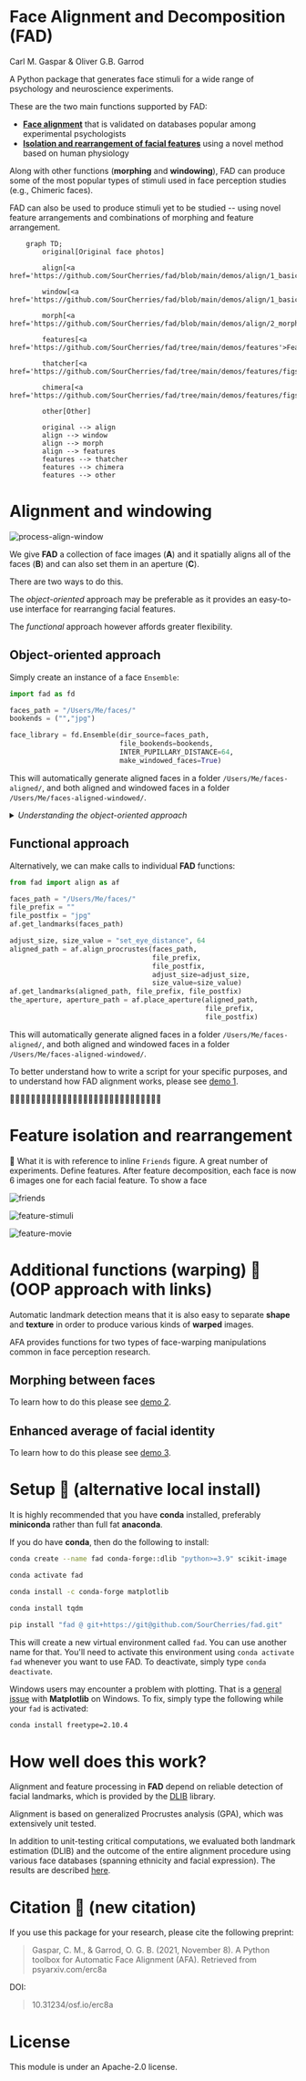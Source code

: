 <!-- Face Alignment and Decomposition (FAD)
================ -->
# Face Alignment and Decomposition (FAD)

Carl M. Gaspar & Oliver G.B. Garrod

A Python package that generates face stimuli for a wide range of psychology and neuroscience experiments.

These are the two main functions supported by FAD:

* [**Face alignment**](#alignment-and-windowing) that is validated on databases popular among experimental psychologists
* [**Isolation and rearrangement of facial features**](#feature-isolation-and-rearrangement) using a novel method based on human physiology

Along with other functions (**morphing** and **windowing**), FAD can produce some of the most popular types of stimuli used in face perception studies (e.g., Chimeric faces).

FAD can also be used to produce stimuli yet to be studied -- using novel feature arrangements and combinations of morphing and feature arrangement.

```mermaid
    graph TD;
        original[Original face photos]

        align[<a href='https://github.com/SourCherries/fad/blob/main/demos/align/1_basic/README.md'>Align</a>]

        window[<a href='https://github.com/SourCherries/fad/blob/main/demos/align/1_basic/README.md#windowing'>Window</a>]

        morph[<a href='https://github.com/SourCherries/fad/blob/main/demos/align/2_morph/README.md'>Morph</a>]

        features[<a href='https://github.com/SourCherries/fad/tree/main/demos/features'>Features</a>]

        thatcher[<a href='https://github.com/SourCherries/fad/tree/main/demos/features/figs/thatcher.png'>Thatcher</a>]

        chimera[<a href='https://github.com/SourCherries/fad/tree/main/demos/features/figs/chimera.png'>Chimera</a>]        

        other[Other]

        original --> align
        align --> window
        align --> morph
        align --> features
        features --> thatcher
        features --> chimera
        features --> other
```

# Alignment and windowing

![process-align-window](demos/align/1_basic/figure_main_small.png)

We give **FAD** a collection of face images (**A**) and it spatially aligns all of the faces (**B**) and can also set them in an aperture (**C**).

There are two ways to do this.

The *object-oriented* approach may be preferable as it provides an easy-to-use interface for rearranging facial features.

The *functional* approach however affords greater flexibility.

## Object-oriented approach

Simply create an instance of a face `Ensemble`:

```python
import fad as fd

faces_path = "/Users/Me/faces/"
bookends = ("","jpg")

face_library = fd.Ensemble(dir_source=faces_path,
                           file_bookends=bookends, 
                           INTER_PUPILLARY_DISTANCE=64, 
                           make_windowed_faces=True)
```

This will automatically generate aligned faces in a folder `/Users/Me/faces-aligned/`, and both aligned and windowed faces in a folder `/Users/Me/faces-aligned-windowed/`.

<details>
  <summary><i>Understanding the object-oriented approach</i></summary>

The variable `bookends` tells **FAD** what image files to include in your processing. In this case, all files that end in `jpg`. If you want to include only files that begin with `female` and end in `jpg` then you would write `bookends=("female","jpg")`.

To generate aligned faces, you must specify `INTER_PUPILLARY_DISTANCE` in pixels. This will ensure all aligned faces have the same inter-pupillary distance and make feature processing efficient. For more flexibility in the dimensions of aligned faces, you must take the *functional approach* described in the next section.

To generate faces that are both aligned and windowed, you must set `make_windowed_faces` to `True`.

If you also want to decompose all of your faces into facial features you can set `make_all_features` to `True`. We cover facial features in another section.

If you only need aligned and windowed faces, then the above code snipped is all you need.

The variable `face_library` is an instance of a face `Ensemble` that contains all of the information required do further processing -- morphing, feature rearrangement, or some combination of the two.

`face_library` has a number of attributes for managing your workflow like `face_library.INTERPUPILARY_DISTANCE`, `face_library.landmarks`, and `face_library.aperture`.

`face_library` also has methods for performing further processing, which are covered in another section. Here are some simple functions you can call once you have created the Ensemble `face_library`:

```python
face_library.list_faces()  # lists faces in Ensemble
face_library.add_to_roster("dick") # adds dick.jpg to your Roster
face_library.add_to_roster("jane") # adds jane.jpg to your Roster
face_library.clip_roster_margins(margins=(1/6, 1/4))  # crop images in your Roster
face_library.display_roster()  # display figure of each face in your Roster one-by-one
```

To understand how FAD alignment works, please see [demo 1](demos/align/1_basic/README.md).

</details>

<!-- The variable `bookends` tells **FAD** what image files to include in your processing. In this case, all files that end in `jpg`. If you want to include only files that begin with `female` and end in `jpg` then you would write `bookends = ("female", "jpg")`.

To generate aligned faces, you must specify `INTER_PUPILLARY_DISTANCE` in pixels. This will ensure all aligned faces have the same inter-pupillary distance and make feature processing efficient. For more flexibility in the dimensions of aligned faces, you must take the *functional approach* described in the next section.

To generate faces that are both aligned and windowed, you must set `make_windowed_faces` to `True`.

If you also want to decompose all of your faces into facial features you can set `make_all_features` to `True`. We cover facial features in another section.

If you only need aligned and windowed faces, then the above code snipped is all you need.

The variable `face_library` is an instance of a face `Ensemble` that contains all of the information required do further processing -- morphing, feature rearrangement, or some combination of the two.

`face_library` has a number of attributes for managing your workflow like `face_library.INTERPUPILARY_DISTANCE`, `face_library.landmarks`, and `face_library.aperture`.

`face_library` also has methods for performing further processing, which are covered in another section. Here are some simple functions you can call once you have created the Ensemble `face_library`:

```python
face_library.list_faces()  # lists faces in Ensemble
face_library.add_to_roster("dick") # adds dick.jpg to your Roster
face_library.add_to_roster("jane") # adds jane.jpg to your Roster
face_library.clip_roster_margins(margins=(1/6, 1/4))  # crop images in your Roster
face_library.display_roster()  # display figure of each face in your Roster one-by-one
``` -->

## Functional approach

Alternatively, we can make calls to individual **FAD** functions:

```python
from fad import align as af

faces_path = "/Users/Me/faces/"
file_prefix = ""
file_postfix = "jpg"
af.get_landmarks(faces_path)

adjust_size, size_value = "set_eye_distance", 64
aligned_path = af.align_procrustes(faces_path,
                                   file_prefix,
                                   file_postfix,
                                   adjust_size=adjust_size, 
                                   size_value=size_value)
af.get_landmarks(aligned_path, file_prefix, file_postfix)
the_aperture, aperture_path = af.place_aperture(aligned_path,
                                                file_prefix, 
                                                file_postfix)
```

This will automatically generate aligned faces in a folder `/Users/Me/faces-aligned/`, and both aligned and windowed faces in a folder `/Users/Me/faces-aligned-windowed/`.

To better understand how to write a script for your specific purposes, and to understand how FAD alignment works, please see [demo 1](demos/align/1_basic/README.md).

🚧🚧🚧🚧🚧🚧🚧🚧🚧🚧🚧🚧🚧🚧🚧🚧🚧🚧🚧🚧🚧🚧🚧🚧🚧🚧🚧🚧🚧

# Feature isolation and rearrangement

🚧 What it is with reference to inline `Friends` figure. A great number of experiments. Define features. After feature decomposition, each face is now 6 images one for each facial feature. To show a face

![friends](results/collage-friends-labeled.png)

![feature-stimuli](demos/features/fig-demos-features.png)

![feature-movie](demos/features/spacing-movie.gif)

# Additional functions (warping) 🚧 (OOP approach with links)

Automatic landmark detection means that it is also easy to separate **shape** and **texture** in order to produce various kinds of **warped** images.

AFA provides functions for two types of face-warping manipulations common in face perception research.

## Morphing between faces
<!-- Here we gradually morph between [Choi Min-sik](https://en.wikipedia.org/wiki/Choi_Min-sik) (on the far left) and [Sarah Silverman](https://en.wikipedia.org/wiki/Sarah_Silverman) (on the far right) in equal 9 steps:
![](demos/align/2_morph/figure-demo-2.png) -->
To learn how to do this please see [demo 2](demos/align/2_morph/README.md).

## Enhanced average of facial identity
<!-- First we used AFA to align various photos of [Tony Blair](https://en.wikipedia.org/wiki/Tony_Blair) taken at different times and under different conditions. A simple average of these aligned faces is shown on the left.

Prior to averaging, we can also use AFA to warp each image of Tony Blair to match the average of landmark positions across each instance of Tony Blair. This enhanced average is shown on the far right.

<p align="center" width="100%">
    <img width="33%" src="demos/align/3_average/comparison_average_types.png">
</p> -->

<!-- This **enhanced facial average** was first demonstrated by

> Burton, A. M., Jenkins, R., Hancock, P. J. B., & White, D. (2005). Robust representations for face recognition: The power of averages. Cogn Psychol, 51(3), 256–284. https://doi.org/10.1016/j.cogpsych.2005.06.003

We used the same photos of Tony Blair as they used (in their Figure 3).

Manual landmark selection was required in Burton et al. (2005), whereas AFA automated the entire process in our demo. -->

To learn how to do this please see [demo 3](demos/align/3_average/README.md).

# Setup 🚧 (alternative local install)

It is highly recommended that you have **conda** installed, preferably **miniconda** rather than full fat **anaconda**.

If you do have **conda**, then do the following to install:

```bash
conda create --name fad conda-forge::dlib "python>=3.9" scikit-image

conda activate fad

conda install -c conda-forge matplotlib

conda install tqdm

pip install "fad @ git+https://git@github.com/SourCherries/fad.git"
```

This will create a new virtual environment called `fad`. You can use another name for that. You'll need to activate this environment using `conda activate fad` whenever you want to use FAD. To deactivate, simply type `conda deactivate`.

Windows users may encounter a problem with plotting. That is a [general issue](https://stackoverflow.com/questions/69786885/after-conda-update-python-kernel-crashes-when-matplotlib-is-used) with **Matplotlib** on Windows. To fix, simply type the following while your `fad` is activated:

```bash
conda install freetype=2.10.4
```

# How well does this work?

Alignment and feature processing in **FAD** depend on reliable detection of facial landmarks, which is provided by the [DLIB](http://dlib.net) library.

Alignment is based on generalized Procrustes analysis (GPA), which was extensively unit tested.

In addition to unit-testing critical computations, we evaluated both landmark estimation (DLIB) and the outcome of the entire alignment procedure using various face databases (spanning ethnicity and facial expression). The results are described [here](results/README.md).

# Citation 🚧 (new citation)

If you use this package for your research, please cite the following preprint:
>Gaspar, C. M., & Garrod, O. G. B. (2021, November 8). A Python toolbox for Automatic Face Alignment (AFA). Retrieved from psyarxiv.com/erc8a

DOI:
>10.31234/osf.io/erc8a

# License

This module is under an Apache-2.0 license.
